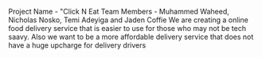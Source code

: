 Project Name - "Click N Eat
Team Members - Muhammed Waheed, Nicholas Nosko, Temi Adeyiga and Jaden Coffie
We are creating a online food delivery service that is easier to use for those who may not be tech saavy. 
Also we want to be a more affordable delivery service that does not have a huge upcharge for delivery drivers
